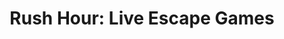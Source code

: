 ---
title: "Rush Hour: Live Escape Games"
url: /fredericksburg/rush-hour-live-escape-games/
shop: mobile phone
---